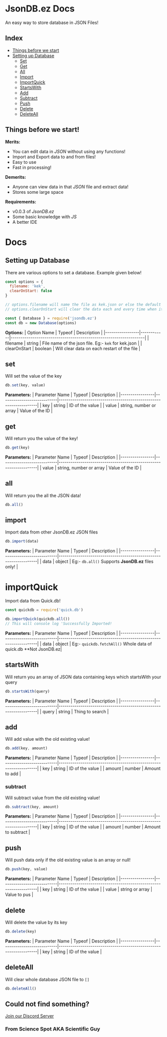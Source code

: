 # JsonDB.ez Docs

An easy way to store database in JSON Files!

## Index
- [Things before we start](https://github.com/Scientific-Guy/jsondb.ez/blob/master/docs.md#things-before-we-start)
- [Setting up Database](https://github.com/Scientific-Guy/jsondb.ez/blob/master/docs.md#setting-up-database)
   - [Set](https://github.com/Scientific-Guy/jsondb.ez/blob/master/docs.md#set)
   - [Get](https://github.com/Scientific-Guy/jsondb.ez/blob/master/docs.md#get)
   - [All](https://github.com/Scientific-Guy/jsondb.ez/blob/master/docs.md#all)
   - [Import](https://github.com/Scientific-Guy/jsondb.ez/blob/master/docs.md#import)
   - [ImportQuick](https://github.com/Scientific-Guy/jsondb.ez/blob/master/docs.md#importquick)
   - [StartsWith](https://github.com/Scientific-Guy/jsondb.ez/blob/master/docs.md#startswith)
   - [Add](https://github.com/Scientific-Guy/jsondb.ez/blob/master/docs.md#add)
   - [Subtract](https://github.com/Scientific-Guy/jsondb.ez/blob/master/docs.md#subtract)
   - [Push](https://github.com/Scientific-Guy/jsondb.ez/blob/master/docs.md#push)
   - [Delete](https://github.com/Scientific-Guy/jsondb.ez/blob/master/docs.md#delete)
   - [DeleteAll](https://github.com/Scientific-Guy/jsondb.ez/blob/master/docs.md#deleteall)

## Things before we start!

**Merits:**
- You can edit data in *JSON* without using any functions!
- Import and Export data to and from files!
- Easy to use
- Fast in processing!

**Demerits:**
- Anyone can view data in that *JSON* file and extract data!
- Stores some large space

**Requirements:**
- v0.0.3 of *JsonDB.ez*
- Some basic knowledge with *JS*
- A better IDE

# Docs

## Setting up Database
There are various options to set a database. Example given below!

```js
const options = {
  filename: 'kek',
  clearOnStart: false
}

// options.filename will name the file as kek.json or else the default will be jsondb.ez
// options.clearOnStart will clear the data each and every time when it restarts file. The default will be false...

const { Database } = require('jsondb.ez')
const db = new Database(options)
```

**Options:**
| Option Name     | Typeof     | Description                                                       |
|-----------------|------------|-------------------------------------------------------------------|
| filename        | string     | File name of the json file. Eg:- `kek` for kek.json               |
| clearOnStart    | boolean    | Will clear data on each restart of the file                       |

## set
Will set the value of the key

```js
db.set(key, value)
```

**Parameters:**
| Parameter Name  | Typeof                     | Description                                                       |
|-----------------|----------------------------|-------------------------------------------------------------------|
| key             | string                     | ID of the value                                                   |
| value           | string, number or array    | Value of the ID                                                   |

## get
Will return you the value of the key!

```js
db.get(key)
```

**Parameters:**
| Parameter Name  | Typeof                     | Description                                                       |
|-----------------|----------------------------|-------------------------------------------------------------------|
| value           | string, number or array    | Value of the ID                                                   |

## all
Will return you the all the JSON data!

```js
db.all()
```

## import
Import data from other JsonDB.ez JSON files

```js
db.import(data)
```

**Parameters:**
| Parameter Name  | Typeof                     | Description                                                       |
|-----------------|----------------------------|-------------------------------------------------------------------|
| data            | object                     | Eg:- ``db.all()`` Supports **JsonDB.ez** files only!              |

# importQuick
Import data from Quick.db!

```js
const quickdb = require('quick.db')

db.importQuick(quickdb.all())
// This will console log 'Successfully Imported!
```

**Parameters:**
| Parameter Name  | Typeof                     | Description                                                       |
|-----------------|----------------------------|-------------------------------------------------------------------|
| data            | object                     | Eg:- ``quickdb.fetchAll()`` Whole data of quick.db **Not JsonDB.ez|

## startsWith
Will return you an array of JSON data containing keys which startsWith your query

```js
db.startsWith(query)
```

**Parameters:**
| Parameter Name  | Typeof                     | Description                                                       |
|-----------------|----------------------------|-------------------------------------------------------------------|
| query           | string                     | Thing to search                                                   |

## add
Will add value with the old existing value!

```js
db.add(key, amount)
```

**Parameters:**
| Parameter Name  | Typeof                     | Description                                                       |
|-----------------|----------------------------|-------------------------------------------------------------------|
| key             | string                     | ID of the value                                                   |
| amount          | number                     | Amount to add                                                     |

### subtract
Will subtract value from the old existing value!

```js
db.subtract(key, amount)
```

**Parameters:**
| Parameter Name  | Typeof                     | Description                                                       |
|-----------------|----------------------------|-------------------------------------------------------------------|
| key             | string                     | ID of the value                                                   |
| amount          | number                     | Amount to subtract                                                |

## push
Will push data only if the old existing value is an array or null!

```js
db.push(key, value)
```

**Parameters:**
| Parameter Name  | Typeof                     | Description                                                       |
|-----------------|----------------------------|-------------------------------------------------------------------|
| key             | string                     | ID of the value                                                   |
| value           | string or array            | Value to pus                                                      |

## delete
Will delete the value by its key

```js
db.delete(key)
```

**Parameters:**
| Parameter Name  | Typeof                     | Description                                                       |
|-----------------|----------------------------|-------------------------------------------------------------------|
| key             | string                     | ID of the value                                                   |

## deleteAll
Will clear whole database JSON file to ``[]``

```js
db.deleteAll()
```

## Could not find something?
[Join our Discord Server](https://discord.gg/FrduEZd)
###  From Science Spot AKA Scientific Guy
